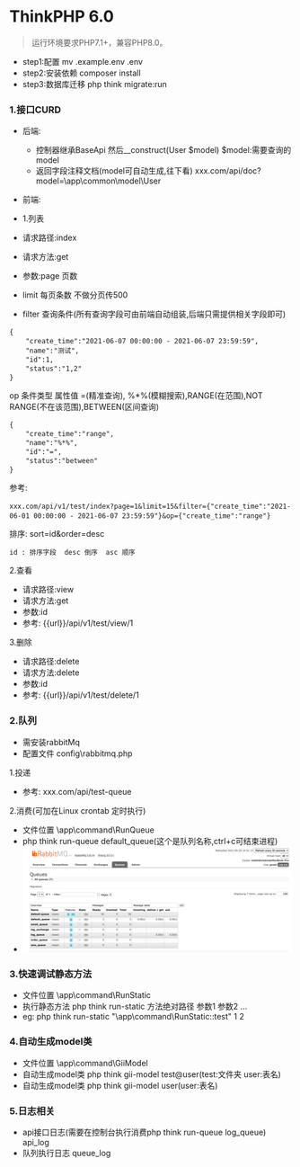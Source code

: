 ThinkPHP 6.0
===============

> 运行环境要求PHP7.1+，兼容PHP8.0。
* step1:配置  mv .example.env .env
* step2:安装依赖 composer install
* step3:数据库迁移  php think migrate:run 

### 1.接口CURD

- 后端:
  - 控制器继承BaseApi 然后__construct(User $model) $model:需要查询的model
  - 返回字段注释文档(model可自动生成,往下看) xxx.com/api/doc?model=\app\common\model\User
  
- 前端:
- 1.列表
- 请求路径:index
- 请求方法:get
- 参数:page 页数
- limit 每页条数  不做分页传500
- filter 查询条件(所有查询字段可由前端自动组装,后端只需提供相关字段即可)

```
{
	"create_time":"2021-06-07 00:00:00 - 2021-06-07 23:59:59",
	"name":"测试",
	"id":1,
	"status":"1,2"
}
```
op 条件类型 属性值 =(精准查询), %*%(模糊搜索),RANGE(在范围),NOT RANGE(不在该范围),BETWEEN(区间查询)
```
{
	"create_time":"range",
	"name":"%*%",
	"id":"=",
	"status":"between"
}
```
参考:

`xxx.com/api/v1/test/index?page=1&limit=15&filter={"create_time":"2021-06-01 00:00:00 - 2021-06-07 23:59:59"}&op={"create_time":"range"}
`

排序: sort=id&order=desc

```
id : 排序字段  desc 倒序  asc 顺序
```

2.查看
- 请求路径:view
- 请求方法:get
- 参数:id
- 参考:   {{url}}/api/v1/test/view/1

3.删除
- 请求路径:delete
- 请求方法:delete
- 参数:id
- 参考:   {{url}}/api/v1/test/delete/1

### 2.队列
- 需安装rabbitMq
- 配置文件 config\rabbitmq.php

1.投递

- 参考: xxx.com/api/test-queue

2.消费(可加在Linux crontab 定时执行)
- 文件位置 \app\command\RunQueue
- php think run-queue default_queue(这个是队列名称,ctrl+c可结束进程)
- ![img.png](img.png)

### 3.快速调试静态方法
- 文件位置 \app\command\RunStatic
- 执行静态方法 php think run-static 方法绝对路径 参数1 参数2 ...
- eg: php think run-static "\app\command\RunStatic::test" 1 2


### 4.自动生成model类
- 文件位置 \app\command\GiiModel
- 自动生成model类  php think gii-model test@user(test:文件夹 user:表名)
- 自动生成model类  php think gii-model user(user:表名)

### 5.日志相关
- api接口日志(需要在控制台执行消费php think run-queue log_queue) api_log
- 队列执行日志 queue_log
